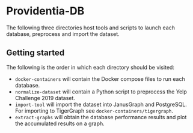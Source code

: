 # Providentia-DB

The following three directories host tools and scripts to launch each database, preprocess and import the dataset.

## Getting started

The following is the order in which each directory should be visited:

* `docker-containers` will contain the Docker compose files to run each database.
* `normalize-dataset` will contain a Python script to preprocess the Yelp Challenge 2019 dataset.
* `import-tool` will import the dataset into JanusGraph and PostgreSQL. For importing to TigerGraph see `docker-containers/tigergraph`.
* `extract-graphs` will obtain the database performance results and plot the accumulated results on a graph.
